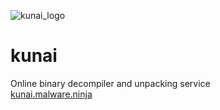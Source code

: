 ![kunai_logo](https://kunai.malware.ninja/images/logo.png)
# kunai
Online binary decompiler and unpacking service  
[kunai.malware.ninja](https://kunai.malware.ninja/)
